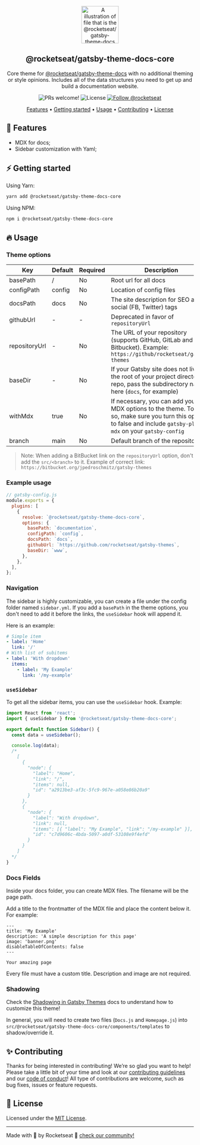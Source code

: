 <p align="center">
  <img src="https://rocketseat-cdn.s3-sa-east-1.amazonaws.com/theme-docs.svg" alt="A illustration of file that is the @rocketseat/gatsby-theme-docs logo" width="100">
</p>

<h2 align="center">
  @rocketseat/gatsby-theme-docs-core
</h2>

<p align="center">
  Core theme for <a href="https://github.com/Rocketseat/gatsby-themes/tree/main/%40rocketseat/gatsby-theme-docs">@rocketseat/gatsby-theme-docs</a> with no additional theming or style opinions. Includes all of the data structures you need to get up and build a documentation website.
</p>

<p align="center">
  <img src="https://img.shields.io/badge/PRs-welcome-%238257E6.svg" alt="PRs welcome!" />

  <img alt="License" src="https://img.shields.io/badge/license-MIT-%238257E6">

  <a href="https://twitter.com/intent/follow?screen_name=rocketseat">
    <img src="https://img.shields.io/twitter/follow/rocketseat.svg?label=Follow%20@rocketseat" alt="Follow @rocketseat" />
  </a>
</p>

<p align="center">
  <a href="#-features">Features</a> •
  <a href="#%EF%B8%8F-getting-started">Getting started</a> •
  <a href="#-usage">Usage</a> •
  <a href="#-contributing">Contributing</a> •
  <a href="#-license">License</a>
</p>

## 🚀 Features

- MDX for docs;
- Sidebar customization with Yaml;

## ⚡️ Getting started

Using Yarn:

```sh
yarn add @rocketseat/gatsby-theme-docs-core
```

Using NPM:

```sh
npm i @rocketseat/gatsby-theme-docs-core
```

## 🔥 Usage

### Theme options

| Key           | Default | Required | Description                                                                                                                                                            |
| ------------- | ------- | -------- | ---------------------------------------------------------------------------------------------------------------------------------------------------------------------- |
| basePath      | /       | No       | Root url for all docs                                                                                                                                                  |
| configPath    | config  | No       | Location of config files                                                                                                                                               |
| docsPath      | docs    | No       | The site description for SEO and social (FB, Twitter) tags                                                                                                             |
| githubUrl     | -       | -        | Deprecated in favor of `repositoryUrl`                                                                                                                                 |
| repositoryUrl | -       | No       | The URL of your repository (supports GitHub, GitLab and Bitbucket). Example: `https://github/rocketseat/gatsby-themes`                                                 |
| baseDir       | -       | No       | If your Gatsby site does not live in the root of your project directory/git repo, pass the subdirectory name here (`docs`, for example)                                |
| withMdx       | true    | No       | If necessary, you can add your own MDX options to the theme. To do so, make sure you turn this option to false and include `gatsby-plugin-mdx` on your `gatsby-config` |
| branch        | main    | No       | Default branch of the repository                                                                                                                                       |

> Note: When adding a BitBucket link on the `repositoryUrl` option, don't add the `src/<branch>` to it.
> Example of correct link: `https://bitbucket.org/jpedroschmitz/gatsby-themes`

### Example usage

```js
// gatsby-config.js
module.exports = {
  plugins: [
    {
      resolve: `@rocketseat/gatsby-theme-docs-core`,
      options: {
        basePath: `documentation`,
        configPath: `config`,
        docsPath: `docs`,
        githubUrl: `https://github.com/rocketseat/gatsby-themes`,
        baseDir: `www`,
      },
    },
  ],
};
```

### Navigation

The sidebar is highly customizable, you can create a file under the config folder named `sidebar.yml`. If you add a `basePath` in the theme options, you don't need to add it before the links, the `useSidebar` hook will append it.

Here is an example:

```yml
# Simple item
- label: 'Home'
  link: '/'
# With list of subitems
- label: 'With dropdown'
  items:
    - label: 'My Example'
      link: '/my-example'
```

### `useSidebar`

To get all the sidebar items, you can use the `useSidebar` hook. Example:

```js
import React from 'react';
import { useSidebar } from '@rocketseat/gatsby-theme-docs-core';

export default function Sidebar() {
  const data = useSidebar();

  console.log(data);
  /*
    [
      {
        "node": {
          "label": "Home",
          "link": "/",
          "items": null,
          "id": "a2913be3-af3c-5fc9-967e-a058e86b20a9"
        }
      },
      {
        "node": {
          "label": "With dropdown",
          "link": null,
          "items": [{ "label": "My Example", "link": "/my-example" }],
          "id": "c7d9606c-4bda-5097-a0df-53108e9f4efd"
        }
      }
    ]
  */
}
```

### Docs Fields

Inside your docs folder, you can create MDX files. The filename will be the page path.

Add a title to the frontmatter of the MDX file and place the content below it. For example:

```mdx
---
title: 'My Example'
description: 'A simple description for this page'
image: 'banner.png'
disableTableOfContents: false
---

Your amazing page
```

Every file must have a custom title. Description and image are not required.

### Shadowing

Check the [Shadowing in Gatsby Themes](https://www.gatsbyjs.com/docs/themes/shadowing/) docs to understand how to customize this theme!

In general, you will need to create two files (`Docs.js` and `Homepage.js`) into `src/@rocketseat/gatsby-theme-docs-core/components/templates` to shadow/override it.

## ✨ Contributing

Thanks for being interested in contributing! We’re so glad you want to help! Please take a little bit of your time and look at our [contributing guidelines](https://github.com/Rocketseat/gatsby-themes/blob/main/.github/CONTRIBUTING.md) and our
[code of conduct](https://github.com/Rocketseat/gatsby-themes/blob/main/.github/CODE_OF_CONDUCT.md)! All type of contributions are welcome, such as bug fixes, issues or feature requests.

## 📝 License

Licensed under the [MIT License](https://github.com/Rocketseat/gatsby-themes/blob/main/%40rocketseat/gatsby-theme-docs-core/LICENSE).

---

Made with 💜 by Rocketseat :wave: [check our community!](https://discordapp.com/invite/gCRAFhc)
